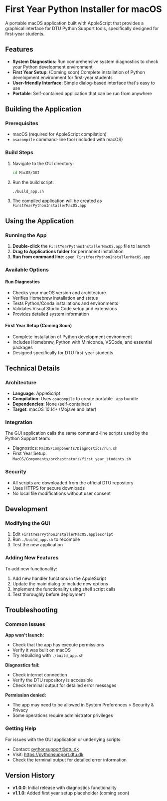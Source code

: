 # First Year Python Installer for macOS

A portable macOS application built with AppleScript that provides a graphical interface for DTU Python Support tools, specifically designed for first-year students.

## Features

- **System Diagnostics**: Run comprehensive system diagnostics to check your Python development environment
- **First Year Setup**: (Coming soon) Complete installation of Python development environment for first-year students
- **User-friendly Interface**: Simple dialog-based interface that's easy to use
- **Portable**: Self-contained application that can be run from anywhere

## Building the Application

### Prerequisites

- macOS (required for AppleScript compilation)
- `osacompile` command-line tool (included with macOS)

### Build Steps

1. Navigate to the GUI directory:
   ```bash
   cd MacOS/GUI
   ```

2. Run the build script:
   ```bash
   ./build_app.sh
   ```

3. The compiled application will be created as `FirstYearPythonInstallerMacOS.app`

## Using the Application

### Running the App

1. **Double-click** the `FirstYearPythonInstallerMacOS.app` file to launch
2. **Drag to Applications folder** for permanent installation
3. **Run from command line**: `open FirstYearPythonInstallerMacOS.app`

### Available Options

#### Run Diagnostics
- Checks your macOS version and architecture
- Verifies Homebrew installation and status
- Tests Python/Conda installations and environments
- Validates Visual Studio Code setup and extensions
- Provides detailed system information

#### First Year Setup (Coming Soon)
- Complete installation of Python development environment
- Includes Homebrew, Python with Miniconda, VSCode, and essential packages
- Designed specifically for DTU first-year students

## Technical Details

### Architecture
- **Language**: AppleScript
- **Compilation**: Uses `osacompile` to create portable `.app` bundle
- **Dependencies**: None (self-contained)
- **Target**: macOS 10.14+ (Mojave and later)

### Integration
The GUI application calls the same command-line scripts used by the Python Support team:
- Diagnostics: `MacOS/Components/Diagnostics/run.sh`
- First Year Setup: `MacOS/Components/orchestrators/first_year_students.sh`

### Security
- All scripts are downloaded from the official DTU repository
- Uses HTTPS for secure downloads
- No local file modifications without user consent

## Development

### Modifying the GUI

1. Edit `FirstYearPythonInstallerMacOS.applescript`
2. Run `./build_app.sh` to recompile
3. Test the new application

### Adding New Features

To add new functionality:

1. Add new handler functions in the AppleScript
2. Update the main dialog to include new options
3. Implement the functionality using shell script calls
4. Test thoroughly before deployment

## Troubleshooting

### Common Issues

**App won't launch:**
- Check that the app has execute permissions
- Verify it was built on macOS
- Try rebuilding with `./build_app.sh`

**Diagnostics fail:**
- Check internet connection
- Verify the DTU repository is accessible
- Check terminal output for detailed error messages

**Permission denied:**
- The app may need to be allowed in System Preferences > Security & Privacy
- Some operations require administrator privileges

### Getting Help

For issues with the GUI application or underlying scripts:
- Contact: pythonsupport@dtu.dk
- Visit: https://pythonsupport.dtu.dk
- Check the terminal output for detailed error information

## Version History

- **v1.0.0**: Initial release with diagnostics functionality
- **v1.1.0**: Added first year setup placeholder (coming soon)
